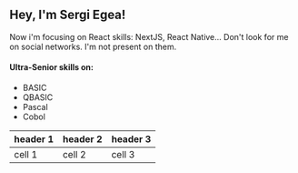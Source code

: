 ## Hey, I'm Sergi Egea! 
Now i'm focusing on React skills: NextJS, React Native...
Don't look for me on social networks. I'm not present on them.

#### Ultra-Senior skills on:
- BASIC
- QBASIC
- Pascal
- Cobol

| header 1 | header 2 | header 3 |
| ---      | ---      | ---      |
| cell 1   | cell 2   | cell 3   |
